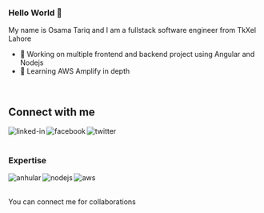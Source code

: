 ### Hello World 👋
My name is Osama Tariq and I am a fullstack software engineer from TkXel Lahore
- 🔭 Working on multiple frontend and backend project using Angular and Nodejs
- 🌱 Learning AWS Amplify in depth
<br>
<h2>Connect with me</h2>
<a href = "https://www.linkedin.com/in/osama-tariq-633359193/"><img align="left" alt="linked-in" src="https://img.shields.io/badge/linkedin-%230077B5.svg?&style=for-the-badge&logo=linkedin&logoColor=white" /></a>
<a href = "https://www.facebook.com/osama.jatt.5/"><img align="left" alt="facebook" src="https://img.shields.io/badge/facebook-%231877F2.svg?&style=for-the-badge&logo=facebook&logoColor=white" /></a>
<a href = "https://twitter.com/OsamaTariq938"><img align="left" alt="twitter" src="https://img.shields.io/badge/twitter-%231DA1F2.svg?&style=for-the-badge&logo=twitter&logoColor=white" /></a>
<br>
<br>
<h3>Expertise</h3>
<img align="left" alt="anhular" src="https://img.shields.io/badge/angular%20-%2320232a.svg?&style=for-the-badge&logo=angular&logoColor=%2361DAFB" />
<img align="left" alt="nodejs" src="https://img.shields.io/badge/node.js%20-%2343853D.svg?&style=for-the-badge&logo=node.js&logoColor=white" />
<img align="left" alt="aws" src="https://img.shields.io/badge/Amazon%20AWS-%23232F3E?logo=amazon-aws&logoColor=white&style=for-the-badge" />
<br>
<br>
<p>You can connect me for collaborations</p>
